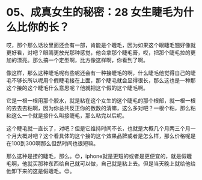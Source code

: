 # 05、成真女生的秘密：28 女生睫毛为什么比你的长？

哎，那个那么话妆里面还会有一部，肯能是个睫毛，因为如果这个眼睫毛翘好像就更好看，对吧？眼睛更放光那种感觉，他会拿那个睫毛膏，哎，把那个睫毛拉的更加的漂亮。那么搞一个定型啊，比方像这样啊，你看到了啊。

像这样，那么这种睫毛呢有些呢还会有一种接睫毛的啊，什么睫毛他觉得自己的睫毛不够长所以呢用个假睫毛接在上面，那个睫毛就会显得很长，那么这也是一种那这个接的这个睫毛什么意思呢？他就把这个假的这个睫毛啊。

它是一根一根用那个胶水，就是粘在这个女生的这个睫毛的那个根部，就一根一根的去去去粘啊，因为你总共反正你的数数的清嘛，这么多对吧？一根个粘，那么粘粘这么一个就是接什么叫接睫毛，那么粘完以后呢。

这个睫毛就一直长了，对吧？但是它维持时间不长，也就是大概几个月两三个月一个月大概对吧？这个看具体的这个接的这个效果品牌或者是怎么样，那么价格呢是在100到300啊那么但然时间也很短嘛。

那么这种是接的睫毛，那么。😊，iphone就是更短的或者是更便宜的，就是假睫毛啊，他就买那种东西给自己就可以做，自己就是粘上去。但是当天晚上就给他给他卸下来的这是假睫毛。😊。

